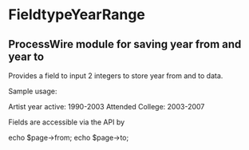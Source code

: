 # FieldtypeYearRange
ProcessWire module for saving year from and year to
-----------
Provides a field to input 2 integers to store year from and to data.

Sample usage:

Artist year active: 1990-2003
Attended College: 2003-2007

Fields are accessible via the API by

echo $page->from;
echo $page->to;
